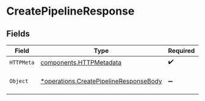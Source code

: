 # CreatePipelineResponse


## Fields

| Field                                                                                           | Type                                                                                            | Required                                                                                        | Description                                                                                     |
| ----------------------------------------------------------------------------------------------- | ----------------------------------------------------------------------------------------------- | ----------------------------------------------------------------------------------------------- | ----------------------------------------------------------------------------------------------- |
| `HTTPMeta`                                                                                      | [components.HTTPMetadata](../../models/components/httpmetadata.md)                              | :heavy_check_mark:                                                                              | N/A                                                                                             |
| `Object`                                                                                        | [*operations.CreatePipelineResponseBody](../../models/operations/createpipelineresponsebody.md) | :heavy_minus_sign:                                                                              | a list of Pipeline objects                                                                      |